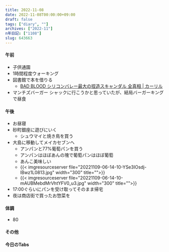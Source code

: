 ```yaml
---
title: 2022-11-08
date: 2022-11-08T00:00:00+09:00
draft: false
tags: ["diary", ""]
archives: ["2022-11"]
n年日記: ["1108"]
slug: 643663
---
```

#### 午前
- 子供通園
- 1時間程度ウォーキング
- 図書館で本を借りる
  - [BAD BLOOD シリコンバレー最大の捏造スキャンダル 全真相 | カーリル](https://calil.jp/book/4087861260)
- マンチズバーガー シャックに行こうかと思っていたが、結局バーガーキングで昼食
#### 午後
- お昼寝
- 砂町銀座に遊びにいく
  - シュウマイと焼き鳥を買う
- 大島に移動してメイカセブンへ
  - アンパンと77%葡萄パンを買う
  - アンパンはほぼあんの塊で葡萄パンはほぼ葡萄
  - あんこ美味しい
  - {{< imgresourceserver file="20221109-06-14-10-YSe3IOsdj-lBwz1L0813.jpg" width="300" title="">}}
  - {{< imgresourceserver file="20221109-06-14-10-mAUBMebdMrVhtYFV0_u3.jpg" width="300" title="">}}
- 17:00ぐらいにパンを受け取ってそのまま帰宅
- 夜は商店街で買ったお惣菜を
#### 体調
- 80
#### その他
#### 今日のTabs